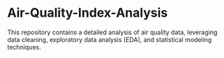 # Air-Quality-Index-Analysis
 This repository contains a detailed analysis of air quality data, leveraging data cleaning, exploratory data analysis (EDA), and statistical modeling techniques.

